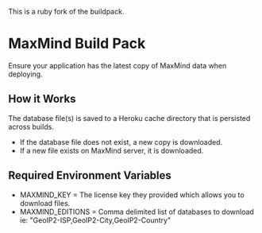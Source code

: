 This is a ruby fork of the buildpack.

# MaxMind Build Pack
Ensure your application has the latest copy of MaxMind data when deploying. 

## How it Works
The database file(s) is saved to a Heroku cache directory that is persisted across builds. 
- If the database file does not exist, a new copy is downloaded.
- If a new file exists on MaxMind server, it is downloaded.

## Required Environment Variables
* MAXMIND_KEY = The license key they provided which allows you to download files.
* MAXMIND_EDITIONS = Comma delimited list of databases to download ie: "GeoIP2-ISP,GeoIP2-City,GeoIP2-Country"
